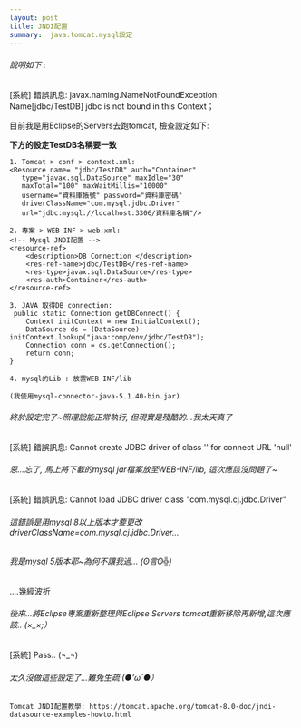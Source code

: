 ```yaml
---
layout: post
title: JNDI配置
summary:  java.tomcat.mysql設定
---
```


###### 說明如下 : 

[系統] 錯誤訊息: 
javax.naming.NameNotFoundException: Name[jdbc/TestDB] jdbc is not bound in this Context；

目前我是用Eclipse的Servers去跑tomcat, 檢查設定如下: 

**下方的設定TestDB名稱要一致**

```
1. Tomcat > conf > context.xml:
<Resource name= "jdbc/TestDB" auth="Container"
   type="javax.sql.DataSource" maxIdle="30" 
   maxTotal="100" maxWaitMillis="10000"
   username="資料庫帳號" password="資料庫密碼"
   driverClassName="com.mysql.jdbc.Driver"
   url="jdbc:mysql://localhost:3306/資料庫名稱"/>
```		
```		
2. 專案 > WEB-INF > web.xml:
<!-- Mysql JNDI配置 -->
<resource-ref>
	<description>DB Connection </description>
	<res-ref-name>jdbc/TestDB</res-ref-name>
	<res-type>javax.sql.DataSource</res-type>
	<res-auth>Container</res-auth>
</resource-ref>
```		
```
3. JAVA 取得DB connection:
 public static Connection getDBConnect() {
    Context initContext = new InitialContext();
    DataSource ds = (DataSource) initContext.lookup("java:comp/env/jdbc/TestDB");
    Connection conn = ds.getConnection();	
    return conn;
}

4. mysql的Lib : 放置WEB-INF/lib 

(我使用mysql-connector-java-5.1.40-bin.jar) 
```

###### 終於設定完了~照理說能正常執行, 但現實是殘酷的...我太天真了

[系統] 錯誤訊息: Cannot create JDBC driver of class '' for connect URL 'null'
###### 恩...忘了, 馬上將下載的mysql jar檔案放至WEB-INF/lib, 這次應該沒問題了~ 


[系統] 錯誤訊息: Cannot load JDBC driver class "com.mysql.cj.jdbc.Driver"
###### 這錯誤是用mysql 8以上版本才要更改driverClassName=com.mysql.cj.jdbc.Driver...
###### 我是mysql 5版本耶~為何不讓我過... (ʘ言ʘ╬)


....幾經波折

###### 後來...將Eclipse專案重新整理與Eclipse Servers tomcat重新移除再新增,這次應該.. (×_×;）


[系統] Pass.. (¬_¬)

###### 太久沒做這些設定了...難免生疏 (●’ω`●）


```
Tomcat JNDI配置教學: https://tomcat.apache.org/tomcat-8.0-doc/jndi-datasource-examples-howto.html
```
